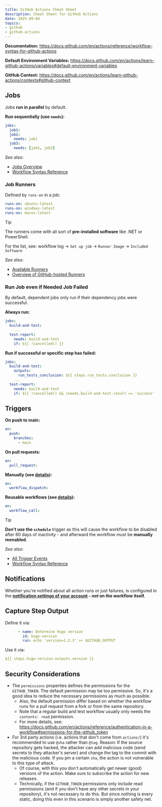 ```yaml
---
title: GitHub Actions Cheat Sheet
description: Cheat Sheet for GitHub Actions
date: 2025-09-04
topics:
- github
- github-actions
---
```


**Documentation:** <https://docs.github.com/en/actions/reference/workflow-syntax-for-github-actions>

**Default Environment Variables:** <https://docs.github.com/en/actions/learn-github-actions/variables#default-environment-variables>

**GitHub Context:** <https://docs.github.com/en/actions/learn-github-actions/contexts#github-context>

## Jobs

Jobs **run in parallel** by default.

**Run sequentially (use `needs`):**

```yaml
jobs:
  job1:
  job2:
    needs: job1
  job3:
    needs: [job1, job2]
```

*See also:*

* [Jobs Overview](https://docs.github.com/en/actions/how-tos/write-workflows/choose-what-workflows-do/use-jobs)
* [Workflow Syntax Reference](https://docs.github.com/en/actions/reference/workflows-and-actions/workflow-syntax#jobs)

### Job Runners

Defined by `runs-on` in a job:

```yaml
runs-on: ubuntu-latest
runs-on: windows-latest
runs-on: macos-latest
```

> [!TIP]
> The runners come with all sort of **pre-installed software** like .NET or PowerShell.
>
> For the list, see: workflow log → `Set up job` → `Runner Image` → `Included Software`

*See also:*

* [Available Runners](https://docs.github.com/en/actions/reference/workflows-and-actions/workflow-syntax#choosing-github-hosted-runners)
* [Overview of GitHub-hosted Runners](https://docs.github.com/en/actions/concepts/runners/github-hosted-runners)

### Run Job even if Needed Job Failed

By default, dependent jobs only run if their dependency jobs were successful.

**Always run:**

```yaml
jobs:
  build-and-test:
    ...
  test-report:
    needs: build-and-test
    if: ${{ !cancelled() }}
```

**Run if successful or specific step has failed:**

```yaml
jobs:
  build-and-test:
    outputs:
      run_tests_conclusion: ${{ steps.run_tests.conclusion }}
    ...
  test-report:
    needs: build-and-test
    if: ${{ !cancelled() && (needs.build-and-test.result == 'success' || needs.build-and-test.outputs.run_tests_conclusion == 'failure') }}
```

## Triggers

**On push to main:**

```yaml
on:
  push:
    branches:
      - main
```

**On pull requests:**

```yaml
on:
  pull_request:
```

**Manually (see [details](https://docs.github.com/en/actions/how-tos/manage-workflow-runs/manually-run-a-workflow)):**

```yaml
on:
  workflow_dispatch:
```

**Reusable workflows (see [details](https://docs.github.com/en/actions/how-tos/reuse-automations/reuse-workflows)):**

```yaml
on:
  workflow_call:
```

> [!TIP]
> **Don't use the `schedule`** trigger as this will cause the workflow to be disabled after 60 days of inactivity - and afterward the workflow must be **manually reenabled**.

*See also:*

* [All Trigger Events](https://docs.github.com/en/actions/reference/workflows-and-actions/events-that-trigger-workflows)
* [Workflow Syntax Reference](https://docs.github.com/en/actions/reference/workflows-and-actions/workflow-syntax#on)

## Notifications

Whether you're notified about all action runs or just failures, is configured in the **[notification settings of your account](https://github.com/settings/notifications) - *not* on the workflow itself**.

## Capture Step Output

Define it via:

```yaml
      - name: Determine Hugo version
        id: hugo-version
        run: echo 'version=1.2.3' >> $GITHUB_OUTPUT
```

Use it via:

```yaml
${{ steps.hugo-version.outputs.version }}
```

## Security Considerations

* The `permissions` properties defines the permissions for the `GITHUB_TOKEN`. The default permission may be too permissive. So, it's a good idea to reduce the necessary permissions as much as possible.
  * Also, the default permission differ based on whether the workflow runs for a pull request from a fork or from the same repository.
  * Note that a regular build and test workflow usually only needs the `contents: read` permission.
  * For more details, see: <https://docs.github.com/en/actions/reference/authentication-in-a-workflow#permissions-for-the-github_token>
* For 3rd party actions (i.e. actions that don't come from `actions/`) it's recommended to use `@sha` rather than `@tag`. Reason: If the source repository gets hacked, the attacker can add malicious code (send secrets to they attacker's server) and change the tag to the commit with the malicious code. If you pin a certain `sha`, the action is not vulnerable to this type of attack.
  * Of course, with this you don't automatically get newer (good) versions of the action. Make sure to subscribe the action for new releases.
  * Technically, if the `GITHUB_TOKEN` permissions only include read permissions (and if you don't have any other secrets in your repository), it's not necessary to do this. But since nothing is every static, doing this even in this scenario is simply another safety net.
